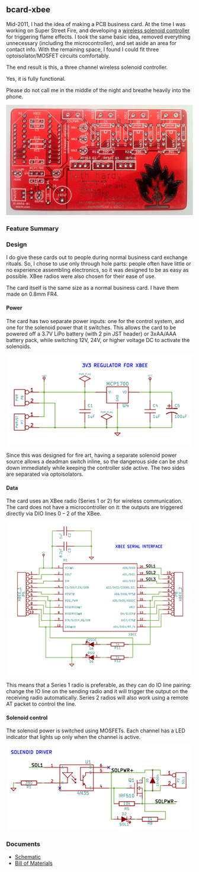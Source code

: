 bcard-xbee
----------

Mid-2011, I had the idea of making a PCB business card. At the time I was working on Super Street Fire, and developing a [wireless solenoid controller](https://github.com/propane-and-electrons/wifire16) for triggering flame effects. I took the same basic idea, removed everything unnecessary (including the microcontroller), and set aside an area for contact info. With the remaining space, I found I could fit three optoisolator/MOSFET circuits comfortably.

The end result is this, a three channel wireless solenoid controller.

Yes, it is fully functional.

Please do not call me in the middle of the night and breathe heavily into the phone.

![bcard-xbee photo](docs/bcard-xbee.jpg)

### Feature Summary


### Design
I do give these cards out to people during normal business card exchange rituals. So, I chose to use only through hole parts: people often have little or no experience assembling electronics, so it was designed to be as easy as possible. XBee radios were also chosen for their ease of use.

The card itself is the same size as a normal business card. I have them made on 0.8mm FR4.

#### Power
The card has two separate power inputs: one for the control system, and one for the solenoid power that it switches. This allows the card to be powered off a 3.7V LiPo battery (with 2 pin JST header) or 3xAA/AAA battery pack, while switching 12V, 24V, or higher voltage DC to activate the solenoids.

![bcard-xbee photo](docs/bcard-xbee-power.png)

Since this was designed for fire art, having a separate solenoid power source allows a deadman switch inline, so the dangerous side can be shut down immediately while keeping the controller side active. The two sides are separated via optoisolators.

#### Data
The card uses an XBee radio (Series 1 or 2) for wireless communication. The card does not have a microcontroller on it: the outputs are triggered directly via DIO lines 0 – 2 of the XBee.

![bcard-xbee photo](docs/bcard-xbee-data.png)

This means that a Series 1 radio is preferable, as they can do IO line pairing: change the IO line on the sending radio and it will trigger the output on the receiving radio automatically. Series 2 radios will also work using a remote AT packet to control the line.

#### Solenoid control
The solenoid power is switched using MOSFETs. Each channel has a LED indicator that lights up only when the channel is active.

![bcard-xbee photo](docs/bcard-xbee-solenoid.png)

### Documents

* [Schematic](docs/bcard-xbee-schematic.pdf)
* [Bill of Materials](docs/bcard-xbee-BOM.csv)


